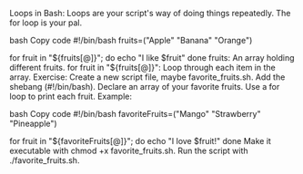 Loops in Bash:
Loops are your script's way of doing things repeatedly. The for loop is your pal.

bash
Copy code
#!/bin/bash
fruits=("Apple" "Banana" "Orange")

for fruit in "${fruits[@]}"; do
  echo "I like $fruit"
done
fruits: An array holding different fruits.
for fruit in "${fruits[@]}": Loop through each item in the array.
Exercise:
Create a new script file, maybe favorite_fruits.sh.
Add the shebang (#!/bin/bash).
Declare an array of your favorite fruits.
Use a for loop to print each fruit.
Example:

bash
Copy code
#!/bin/bash
favoriteFruits=("Mango" "Strawberry" "Pineapple")

for fruit in "${favoriteFruits[@]}"; do
echo "I love $fruit!"
done
Make it executable with chmod +x favorite_fruits.sh.
Run the script with ./favorite_fruits.sh.
